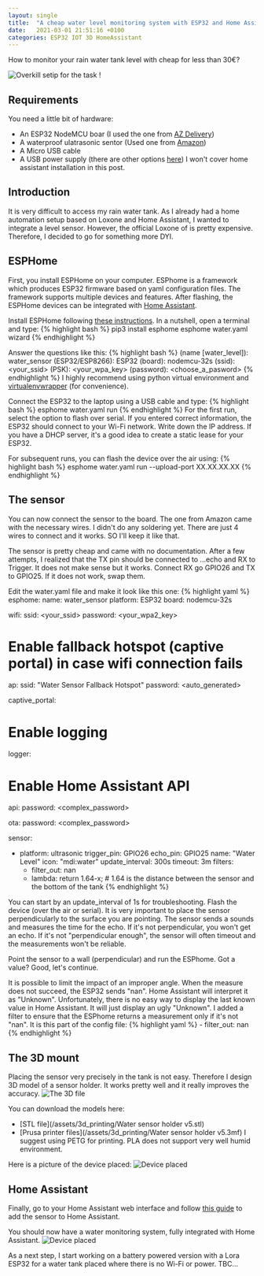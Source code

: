 ```yaml
---
layout: single
title:  "A cheap water level monitoring system with ESP32 and Home Assistant"
date:   2021-03-01 21:51:16 +0100
categories: ESP32 IOT 3D HomeAssistant
---
```


How to monitor your rain water tank level with cheap for less than 30€?

![Overkill setip for the task !](/assets/images/water_sensor/water_sensor_setup.png)

## Requirements
You need a little bit of hardware:
* An ESP32 NodeMCU boar (I used the one from [AZ Delivery](https://www.az-delivery.de/fr/products/esp32-developmentboard))
* A waterproof ulatrasonic sentor (Used one from [Amazon](https://www.amazon.fr/gp/product/B07YDG53MC/ref=ppx_yo_dt_b_asin_title_o01_s00?ie=UTF8&psc=1))
* A Micro USB cable
* A USB power supply (there are other options [here](https://techexplorations.com/guides/esp32/begin/power/))
I won't cover home assistant installation in this post.

## Introduction
It is very difficult to access my rain water tank. As I already had a home automation setup based on Loxone and Home Assistant, I wanted to integrate a level sensor. However, the official Loxone of is pretty expensive. Therefore, I decided to go for something more DYI.

## ESPHome
First, you install ESPHome on your computer. ESPhome is a framework which produces ESP32 firmware based on yaml configuration files. The framework supports multiple devices and features. After flashing, the ESPHome devices can be integrated with [Home Assistant](https://www.home-assistant.io/).

Install ESPHome following [these instructions](https://esphome.io/guides/getting_started_command_line.html).
In a nutshell, open a terminal and type:
{% highlight bash %}
pip3 install esphome
esphome water.yaml wizard
{% endhighlight %}

Answer the questions like this:
{% highlight bash %}
(name [water_level]): water_sensor
(ESP32/ESP8266): ESP32
(board): nodemcu-32s
(ssid): <your_ssid>
(PSK): <your_wpa_key>
(password): <choose_a_pasword>
{% endhighlight %}
I  highly recommend using python virtual environment and [virtualenvwrapper](https://virtualenvwrapper.readthedocs.io/en/latest/) (for convenience).

Connect the ESP32 to the laptop using a USB cable and type:
{% highlight bash %}
esphome water.yaml run
{% endhighlight %}
For the first run, select the option to flash over serial.
If you entered correct information, the ESP32 should connect to your Wi-Fi network. Write down the IP address.
If you have a DHCP server, it's a good idea to create a static lease for your ESP32.

For subsequent runs, you can flash the device over the air using:
{% highlight bash %}
esphome water.yaml run --upload-port XX.XX.XX.XX
{% endhighlight %}

## The sensor
You can now connect the sensor to the board. The one from Amazon came with the necessary wires. I didn't do any soldering yet. There are just 4 wires to connect and it works. SO I'll keep it like that.

The sensor is pretty cheap and came with no documentation.
After a few attempts, I realized that the TX pin should be connected to ...echo and RX to Trigger.
It does not make sense but it works. Connect RX go GPIO26 and TX to GPIO25. If it does not work, swap them.

Edit the water.yaml file and make it look like this one:
{% highlight yaml %}
esphome:
  name: water_sensor
  platform: ESP32
  board: nodemcu-32s

wifi:
  ssid: <your_ssid>
  password: <your_wpa2_key>

  # Enable fallback hotspot (captive portal) in case wifi connection fails
  ap:
    ssid: "Water Sensor Fallback Hotspot"
    password: <auto_generated>

captive_portal:

# Enable logging
logger:

# Enable Home Assistant API
api:
  password: <complex_password>

ota:
  password: <complex_password>

sensor:
  - platform: ultrasonic
    trigger_pin: GPIO26
    echo_pin: GPIO25
    name: "Water Level"
    icon: "mdi:water"
    update_interval: 300s
    timeout: 3m
    filters:
    - filter_out: nan
    - lambda: return 1.64-x; # 1.64 is the distance between the sensor and the bottom of the tank
{% endhighlight %}

You can start by an update_interval of 1s for troubleshooting.
Flash the device (over the air or serial).
It is very important to place the sensor perpendicularly to the surface you are pointing.
The sensor sends a sounds and measures the time for the echo. If it's not perpendicular, you won't get an echo. If it's not "perpendicular enough", the sensor will often timeout and the measurements won't be reliable.

Point the sensor to a wall (perpendicular) and run the ESPhome. Got a value? Good, let's continue.

It is possible to limit the impact of an improper angle. When the measure does not succeed, the ESP32 sends "nan". Home Assistant will interpret it as "Unknown". Unfortunately, there is no easy way to display the last known value in Home Assistant. It will just display an ugly "Unknown".  I added a filter to ensure that the ESPhome returns a measurement only if it's not "nan". It is this part of the config file:
{% highlight yaml %}
    - filter_out: nan
{% endhighlight %}

## The 3D mount

Placing the sensor very precisely in the tank is not easy. Therefore I design 3D model of a sensor holder.
It works pretty well and it really improves the accuracy.
![The 3D file](/assets/images/water_sensor/water_sensor_mount.png)

You can download the models here:
* [STL file](/assets/3d_printing/Water sensor holder v5.stl)
* [Prusa printer files](/assets/3d_printing/Water sensor holder v5.3mf)
I suggest using PETG for printing. PLA does not support very well humid environment.

Here is a picture of the device placed:
![Device placed](/assets/images/water_sensor/water_sensor_install.png)

## Home Assistant
Finally, go to your Home Assistant web interface and follow [this guide](https://www.home-assistant.io/integrations/esphome/) to add the sensor to Home Assistant.

You should now have a water monitoring system, fully integrated with Home Assistant.
![Device placed](/assets/images/water_sensor/water_sensor_home_assistant.png)

As a next step, I start working on a battery powered version with a Lora ESP32 for a water tank placed where there is no Wi-Fi or power. TBC...
